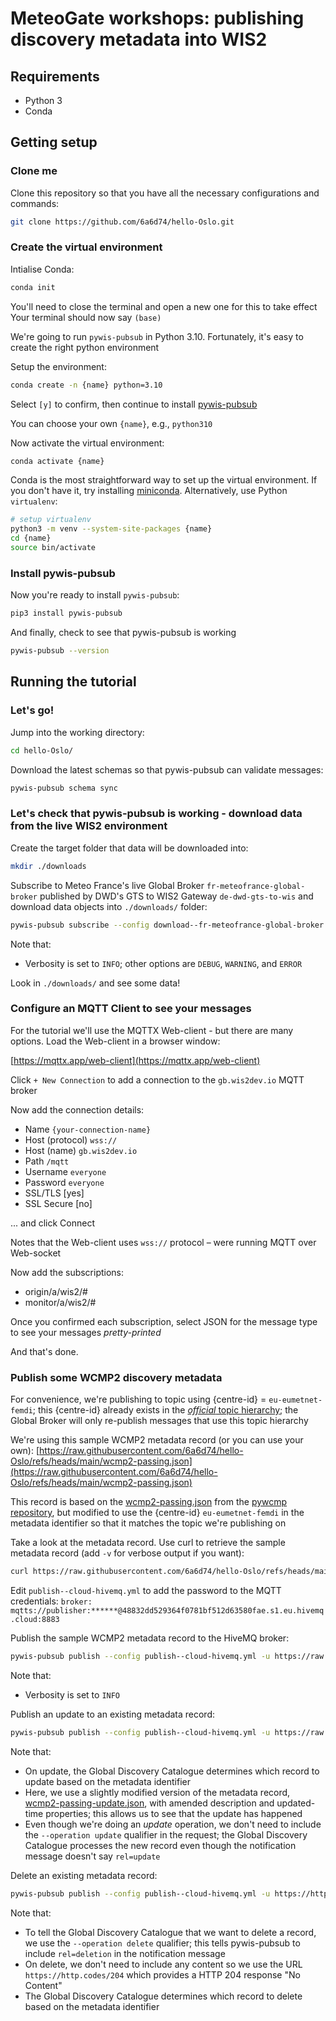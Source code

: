 # MeteoGate workshops: publishing discovery metadata into WIS2

## Requirements
- Python 3
- Conda

## Getting setup

### Clone me

Clone this repository so that you have all the necessary configurations and commands:
```bash
git clone https://github.com/6a6d74/hello-Oslo.git
```

### Create the virtual environment

Intialise Conda:
```bash
conda init
```

You'll need to close the terminal and open a new one for this to take effect
Your terminal should now say `(base)`

We're going to run `pywis-pubsub` in Python 3.10. Fortunately, it's easy to create the right python environment

Setup the environment:
```bash
conda create -n {name} python=3.10 
```

Select `[y]` to confirm, then continue to install [pywis-pubsub](https://github.com/World-Meteorological-Organization/pywis-pubsub)

You can choose your own `{name}`, e.g., `python310`

Now activate the virtual environment:

```bash
conda activate {name}
```

Conda is the most straightforward way to set up the virtual environment. If you don't have it, try installing [miniconda](https://www.anaconda.com/docs/getting-started/miniconda/install#macos-linux-installation:how-do-i-verify-my-installers-integrity). Alternatively, use Python `virtualenv`:

```bash
# setup virtualenv
python3 -m venv --system-site-packages {name}
cd {name}
source bin/activate
```

### Install pywis-pubsub

Now you're ready to install `pywis-pubsub`:

```bash
pip3 install pywis-pubsub
```

And finally, check to see that pywis-pubsub is working

```bash
pywis-pubsub --version
```



## Running the tutorial

### Let's go!

Jump into the working directory:
```bash
cd hello-Oslo/
```

Download the latest schemas so that pywis-pubsub can validate messages:
```bash
pywis-pubsub schema sync
```

### Let's check that pywis-pubsub is working - download data from the live WIS2 environment

Create the target folder that data will be downloaded into:
```bash
mkdir ./downloads
```

Subscribe to Meteo France's live Global Broker `fr-meteofrance-global-broker` published by DWD's GTS to WIS2 Gateway `de-dwd-gts-to-wis` and download data objects into `./downloads/` folder:
```bash
pywis-pubsub subscribe --config download--fr-meteofrance-global-broker.yml --download --verbosity INFO
```

Note that:
- Verbosity is set to `INFO`; other options are `DEBUG`, `WARNING`, and `ERROR`

Look in `./downloads/` and see some data!

### Configure an MQTT Client to see your messages

For the tutorial we'll use the MQTTX Web-client - but there are many options. Load the Web-client in a browser window:

[https://mqttx.app/web-client](https://mqttx.app/web-client)

Click `+ New Connection` to add a connection to the `gb.wis2dev.io` MQTT broker

Now add the connection details:
- Name `{your-connection-name}`
- Host (protocol) `wss://`
- Host (name) `gb.wis2dev.io`
- Path `/mqtt`
- Username `everyone`
- Password `everyone`
- SSL/TLS [yes]
- SSL Secure [no]

... and click Connect

Notes that the Web-client uses `wss://` protocol – were running MQTT over Web-socket

Now add the subscriptions:
- origin/a/wis2/#
- monitor/a/wis2/#

Once you confirmed each subscription, select JSON for the message type to see your messages _pretty-printed_

And that's done. 

### Publish some WCMP2 discovery metadata

For convenience, we're publishing to topic using {centre-id} = `eu-eumetnet-femdi`; this {centre-id} already exists in the [_official_ topic hierarchy](http://codes.wmo.int/wis/topic-hierarchy/centre-id); the Global Broker will only re-publish messages that use this topic hierarchy

We're using this sample WCMP2 metadata record (or you can use your own):
[https://raw.githubusercontent.com/6a6d74/hello-Oslo/refs/heads/main/wcmp2-passing.json](https://raw.githubusercontent.com/6a6d74/hello-Oslo/refs/heads/main/wcmp2-passing.json)

This record is based on the [wcmp2-passing.json](https://raw.githubusercontent.com/World-Meteorological-Organization/pywcmp/master/tests/data/wcmp2-passing.json) from the [pywcmp repository](https://github.com/World-Meteorological-Organization/pywcmp), but modified to use the {centre-id} `eu-eumetnet-femdi` in the metadata identifier so that it matches the topic we're publishing on

Take a look at the metadata record. Use curl to retrieve the sample metadata record (add `-v` for verbose output if you want):
```bash
curl https://raw.githubusercontent.com/6a6d74/hello-Oslo/refs/heads/main/wcmp2-passing.json
```
Edit `publish--cloud-hivemq.yml` to add the password to the MQTT credentials: 
`broker: mqtts://publisher:******@48832dd529364f0781bf512d63580fae.s1.eu.hivemq.cloud:8883`

Publish the sample WCMP2 metadata record to the HiveMQ broker:
```bash
pywis-pubsub publish --config publish--cloud-hivemq.yml -u https://raw.githubusercontent.com/6a6d74/hello-Oslo/refs/heads/main/wcmp2-passing.json --metadata-id "urn:wmo:md:eu-eumetnet-femdi:observations.swob-realtime" --topic origin/a/wis2/eu-eumetnet-femdi/metadata --verbosity INFO
```

Note that:
- Verbosity is set to `INFO`

Publish an update to an existing metadata record:
```bash
pywis-pubsub publish --config publish--cloud-hivemq.yml -u https://raw.githubusercontent.com/6a6d74/hello-Oslo/refs/heads/main/wcmp2-passing-update.json --metadata-id "urn:wmo:md:eu-eumetnet-femdi:observations.swob-realtime" --topic origin/a/wis2/eu-eumetnet-femdi/metadata --verbosity INFO
```

Note that:
- On update, the Global Discovery Catalogue determines which record to update based on the metadata identifier
- Here, we use a slightly modified version of the metadata record, [wcmp2-passing-update.json](https://raw.githubusercontent.com/6a6d74/hello-Oslo/refs/heads/main/wcmp2-passing-update.json), with amended description and updated-time properties; this allows us to see that the update has happened
- Even though we're doing an _update_ operation, we don't need to include the `--operation update` qualifier in the request; the Global Discovery Catalogue processes the new record even though the notification message doesn't say `rel=update`

Delete an existing metadata record:
```bash
pywis-pubsub publish --config publish--cloud-hivemq.yml -u https://http.codes/204 --metadata-id "urn:wmo:md:eu-eumetnet-femdi:observations.swob-realtime" --topic origin/a/wis2/eu-eumetnet-femdi/metadata --operation delete --verbosity INFO
```

Note that:
- To tell the Global Discovery Catalogue that we want to delete a record, we use the `--operation delete` qualifier; this tells pywis-pubsub to include `rel=deletion` in the notification message
- On delete, we don't need to include any content so we use the URL `https://http.codes/204` which provides a HTTP 204 response "No Content"
- The Global Discovery Catalogue determines which record to delete based on the metadata identifier
